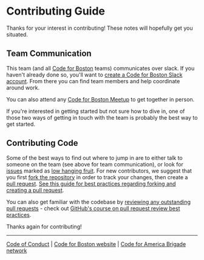 # Contributing Guide

Thanks for your interest in contributing! These notes will hopefully get you situated.

## Team Communication

This team (and all [Code for Boston](https://www.codeforboston.org/) teams) communicates over slack. If you haven't already done so, you'll want to [create a Code for Boston Slack account](https://communityinviter.com/apps/cfb-public/code-for-boston-slack-invite). From there you can find team members and help coordinate around work.

You can also attend any [Code for Boston Meetup](https://www.meetup.com/Code-for-Boston/) to get together in person.

If you're interested in getting started but not sure how to dive in, one of those two ways of getting in touch with the team is probably the best way to get started.

## Contributing Code

Some of the best ways to find out where to jump in are to either talk to someone on the team (see above for team communication), or look for [issues](../../issues) marked as [low hanging fruit](../../contribute). For new contributors, we suggest that you first [fork the repository](https://help.github.com/en/articles/about-forks) in order to track your changes, then create a [pull request](https://help.github.com/en/articles/creating-a-pull-request-from-a-fork). [See this guide for best practices regarding forking and creating a pull request](https://gist.github.com/Chaser324/ce0505fbed06b947d962).

You can also get familiar with the codebase by [reviewing any outstanding pull requests](../../pulls) - check out [GitHub's course on pull request review best practices](https://lab.github.com/githubtraining/reviewing-pull-requests).

Thanks again for contributing!

---
[Code of Conduct](https://www.codeforboston.org/code-of-conduct/) | [Code for Boston website](https://www.codeforboston.org/code-of-conduct/) | [Code for America Brigade network](https://brigade.codeforamerica.org/)
